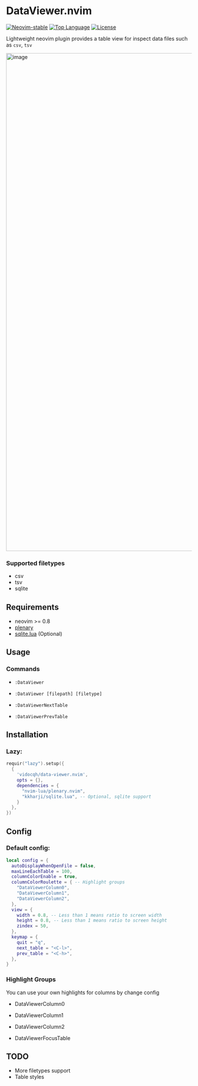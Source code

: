 # DataViewer.nvim

<a href="https://github.com/neovim/neovim/releases/tag/stable"><img alt="Neovim-stable" src="https://img.shields.io/badge/Neovim-stable-blueviolet.svg?style=flat-square&logo=Neovim&logoColor=green" /></a>
<a href="https://github.com/vidocqh/data-viewer.nvim/search?l=lua"><img alt="Top Language" src="https://img.shields.io/github/languages/top/vidocqh/data-viewer.nvim?style=flat-square&label=Lua&logo=lua&logoColor=darkblue" /></a>
<a href="https://github.com/vidocqh/data-viewer.nvim/blob/main/LICENSE"><img alt="License" src="https://img.shields.io/github/license/vidocqh/data-viewer.nvim?style=flat-square&logo=MIT&label=License" /></a>

Lightweight neovim plugin provides a table view for inspect data files such as `csv`, `tsv`

<img width="1352" alt="image" src="https://github.com/VidocqH/data-viewer.nvim/assets/16725418/7b933b3a-fd4e-4758-9917-9055c35796db">

### Supported filetypes

- csv
- tsv
- sqlite

## Requirements

- neovim >= 0.8
- [plenary](https://github.com/nvim-lua/plenary.nvim)
- [sqlite.lua](https://github.com/kkharji/sqlite.lua) (Optional)

## Usage

### Commands

- `:DataViewer`
- `:DataViewer [filepath] [filetype]`

- `:DataViewerNextTable`
- `:DataViewerPrevTable`

## Installation

### Lazy:

```lua
requir("lazy").setup({
  {
    'vidocqh/data-viewer.nvim',
    opts = {},
    dependencies = {
      "nvim-lua/plenary.nvim",
      "kkharji/sqlite.lua", -- Optional, sqlite support
    }
  },
})
```

## Config

### Default config:

```lua
local config = {
  autoDisplayWhenOpenFile = false,
  maxLineEachTable = 100,
  columnColorEnable = true,
  columnColorRoulette = { -- Highlight groups
    "DataViewerColumn0",
    "DataViewerColumn1",
    "DataViewerColumn2",
  },
  view = {
    width = 0.8, -- Less than 1 means ratio to screen width
    height = 0.8, -- Less than 1 means ratio to screen height
    zindex = 50,
  },
  keymap = {
    quit = "q",
    next_table = "<C-l>",
    prev_table = "<C-h>",
  },
}
```

### Highlight Groups

You can use your own highlights for columns by change config

- DataViewerColumn0
- DataViewerColumn1
- DataViewerColumn2

- DataViewerFocusTable

## TODO

- More filetypes support
- Table styles

